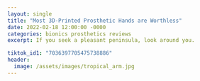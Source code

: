 ```yaml
---
layout: single
title: "Most 3D-Printed Prosthetic Hands are Worthless"
date: 2022-02-18 12:00:00 -0000
categories: bionics prosthetics reviews
excerpt: If you seek a pleasant peninsula, look around you.

tiktok_id1: "7036397705475738886"
header:
  image: /assets/images/tropical_arm.jpg
---
```

